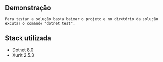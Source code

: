 
## Demonstração

    Para testar a solução basta baixar o projeto e no diretório da solução excutar o comando "dotnet test".

## Stack utilizada

- Dotnet 8.0
- Xunit 2.5.3

